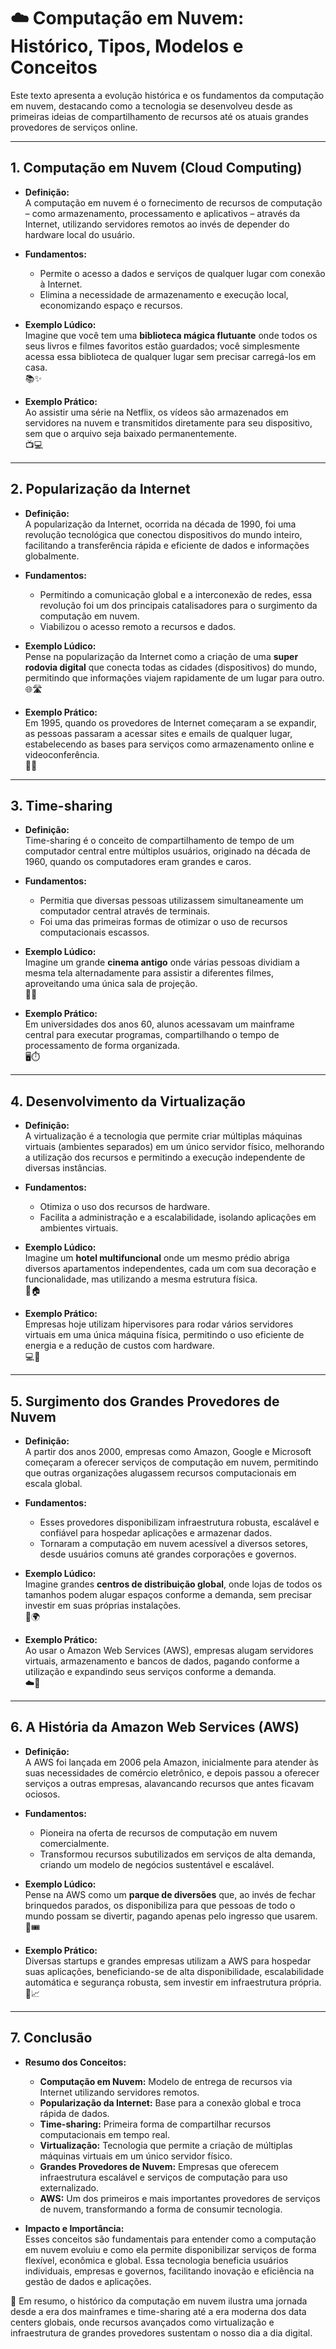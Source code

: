 # ☁️ Computação em Nuvem: Histórico, Tipos, Modelos e Conceitos

Este texto apresenta a evolução histórica e os fundamentos da computação em nuvem, destacando como a tecnologia se desenvolveu desde as primeiras ideias de compartilhamento de recursos até os atuais grandes provedores de serviços online.

---

## 1. Computação em Nuvem (Cloud Computing)

- **Definição:**  
  A computação em nuvem é o fornecimento de recursos de computação – como armazenamento, processamento e aplicativos – através da Internet, utilizando servidores remotos ao invés de depender do hardware local do usuário.

- **Fundamentos:**  
  - Permite o acesso a dados e serviços de qualquer lugar com conexão à Internet.  
  - Elimina a necessidade de armazenamento e execução local, economizando espaço e recursos.

- **Exemplo Lúdico:**  
  Imagine que você tem uma **biblioteca mágica flutuante** onde todos os seus livros e filmes favoritos estão guardados; você simplesmente acessa essa biblioteca de qualquer lugar sem precisar carregá-los em casa.  
  📚✨

- **Exemplo Prático:**  
  Ao assistir uma série na Netflix, os vídeos são armazenados em servidores na nuvem e transmitidos diretamente para seu dispositivo, sem que o arquivo seja baixado permanentemente.  
  📺💻

---

## 2. Popularização da Internet

- **Definição:**  
  A popularização da Internet, ocorrida na década de 1990, foi uma revolução tecnológica que conectou dispositivos do mundo inteiro, facilitando a transferência rápida e eficiente de dados e informações globalmente.

- **Fundamentos:**  
  - Permitindo a comunicação global e a interconexão de redes, essa revolução foi um dos principais catalisadores para o surgimento da computação em nuvem.
  - Viabilizou o acesso remoto a recursos e dados.

- **Exemplo Lúdico:**  
  Pense na popularização da Internet como a criação de uma **super rodovia digital** que conecta todas as cidades (dispositivos) do mundo, permitindo que informações viajem rapidamente de um lugar para outro.  
  🌐🛣️

- **Exemplo Prático:**  
  Em 1995, quando os provedores de Internet começaram a se expandir, as pessoas passaram a acessar sites e emails de qualquer lugar, estabelecendo as bases para serviços como armazenamento online e videoconferência.  
  📡💌

---

## 3. Time-sharing

- **Definição:**  
  Time-sharing é o conceito de compartilhamento de tempo de um computador central entre múltiplos usuários, originado na década de 1960, quando os computadores eram grandes e caros.

- **Fundamentos:**  
  - Permitia que diversas pessoas utilizassem simultaneamente um computador central através de terminais.
  - Foi uma das primeiras formas de otimizar o uso de recursos computacionais escassos.

- **Exemplo Lúdico:**  
  Imagine um grande **cinema antigo** onde várias pessoas dividiam a mesma tela alternadamente para assistir a diferentes filmes, aproveitando uma única sala de projeção.  
  🎥🍿

- **Exemplo Prático:**  
  Em universidades dos anos 60, alunos acessavam um mainframe central para executar programas, compartilhando o tempo de processamento de forma organizada.  
  🖥️⏱️

---

## 4. Desenvolvimento da Virtualização

- **Definição:**  
  A virtualização é a tecnologia que permite criar múltiplas máquinas virtuais (ambientes separados) em um único servidor físico, melhorando a utilização dos recursos e permitindo a execução independente de diversas instâncias.

- **Fundamentos:**  
  - Otimiza o uso dos recursos de hardware.  
  - Facilita a administração e a escalabilidade, isolando aplicações em ambientes virtuais.

- **Exemplo Lúdico:**  
  Imagine um **hotel multifuncional** onde um mesmo prédio abriga diversos apartamentos independentes, cada um com sua decoração e funcionalidade, mas utilizando a mesma estrutura física.  
  🏨🏠

- **Exemplo Prático:**  
  Empresas hoje utilizam hipervisores para rodar vários servidores virtuais em uma única máquina física, permitindo o uso eficiente de energia e a redução de custos com hardware.  
  💻🔀

---

## 5. Surgimento dos Grandes Provedores de Nuvem

- **Definição:**  
  A partir dos anos 2000, empresas como Amazon, Google e Microsoft começaram a oferecer serviços de computação em nuvem, permitindo que outras organizações alugassem recursos computacionais em escala global.

- **Fundamentos:**  
  - Esses provedores disponibilizam infraestrutura robusta, escalável e confiável para hospedar aplicações e armazenar dados.
  - Tornaram a computação em nuvem acessível a diversos setores, desde usuários comuns até grandes corporações e governos.

- **Exemplo Lúdico:**  
  Imagine grandes **centros de distribuição global**, onde lojas de todos os tamanhos podem alugar espaços conforme a demanda, sem precisar investir em suas próprias instalações.  
  🏬🌍

- **Exemplo Prático:**  
  Ao usar o Amazon Web Services (AWS), empresas alugam servidores virtuais, armazenamento e bancos de dados, pagando conforme a utilização e expandindo seus serviços conforme a demanda.  
  ☁️💼

---

## 6. A História da Amazon Web Services (AWS)

- **Definição:**  
  A AWS foi lançada em 2006 pela Amazon, inicialmente para atender às suas necessidades de comércio eletrônico, e depois passou a oferecer serviços a outras empresas, alavancando recursos que antes ficavam ociosos.

- **Fundamentos:**  
  - Pioneira na oferta de recursos de computação em nuvem comercialmente.
  - Transformou recursos subutilizados em serviços de alta demanda, criando um modelo de negócios sustentável e escalável.

- **Exemplo Lúdico:**  
  Pense na AWS como um **parque de diversões** que, ao invés de fechar brinquedos parados, os disponibiliza para que pessoas de todo o mundo possam se divertir, pagando apenas pelo ingresso que usarem.  
  🎡🎟️

- **Exemplo Prático:**  
  Diversas startups e grandes empresas utilizam a AWS para hospedar suas aplicações, beneficiando-se de alta disponibilidade, escalabilidade automática e segurança robusta, sem investir em infraestrutura própria.  
  🚀📈

---

## 7. Conclusão

- **Resumo dos Conceitos:**  
  - **Computação em Nuvem:** Modelo de entrega de recursos via Internet utilizando servidores remotos.  
  - **Popularização da Internet:** Base para a conexão global e troca rápida de dados.  
  - **Time-sharing:** Primeira forma de compartilhar recursos computacionais em tempo real.  
  - **Virtualização:** Tecnologia que permite a criação de múltiplas máquinas virtuais em um único servidor físico.  
  - **Grandes Provedores de Nuvem:** Empresas que oferecem infraestrutura escalável e serviços de computação para uso externalizado.  
  - **AWS:** Um dos primeiros e mais importantes provedores de serviços de nuvem, transformando a forma de consumir tecnologia.

- **Impacto e Importância:**  
  Esses conceitos são fundamentais para entender como a computação em nuvem evoluiu e como ela permite disponibilizar serviços de forma flexível, econômica e global. Essa tecnologia beneficia usuários individuais, empresas e governos, facilitando inovação e eficiência na gestão de dados e aplicações.

🌟 Em resumo, o histórico da computação em nuvem ilustra uma jornada desde a era dos mainframes e time-sharing até a era moderna dos data centers globais, onde recursos avançados como virtualização e infraestrutura de grandes provedores sustentam o nosso dia a dia digital.